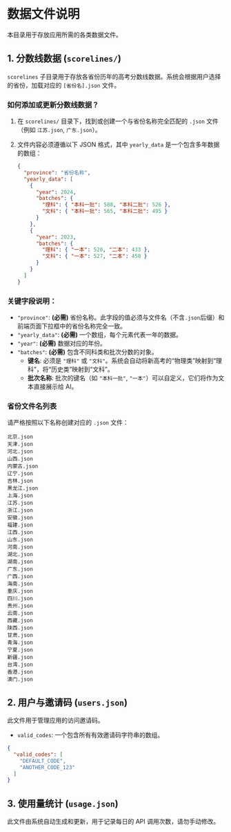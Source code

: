 # 数据文件说明

本目录用于存放应用所需的各类数据文件。

## 1. 分数线数据 (`scorelines/`)

`scorelines` 子目录用于存放各省份历年的高考分数线数据。系统会根据用户选择的省份，加载对应的 `[省份名].json` 文件。

### 如何添加或更新分数线数据？

1.  在 `scorelines/` 目录下，找到或创建一个与省份名称完全匹配的 `.json` 文件（例如 `江苏.json`, `广东.json`）。
2.  文件内容必须遵循以下 JSON 格式，其中 `yearly_data` 是一个包含多年数据的数组：

    ```json
    {
      "province": "省份名称",
      "yearly_data": [
        {
          "year": 2024,
          "batches": {
            "理科": { "本科一批": 588, "本科二批": 526 },
            "文科": { "本科一批": 565, "本科二批": 495 }
          }
        },
        {
          "year": 2023,
          "batches": {
            "理科": { "一本": 520, "二本": 433 },
            "文科": { "一本": 527, "二本": 458 }
          }
        }
      ]
    }
    ```

### 关键字段说明：

*   `"province"`: **(必需)** 省份名称。此字段的值必须与文件名（不含`.json`后缀）和前端页面下拉框中的省份名称完全一致。
*   `"yearly_data"`: **(必需)** 一个数组，每个元素代表一年的数据。
*   `"year"`: **(必需)** 数据对应的年份。
*   `"batches"`: **(必需)** 包含不同科类和批次分数的对象。
    *   **键名**: 必须是 `"理科"` 或 `"文科"`。系统会自动将新高考的“物理类”映射到“理科”，将“历史类”映射到“文科”。
    *   **批次名称**: 批次的键名（如 `"本科一批"`, `"一本"`）可以自定义，它们将作为文本直接展示给 AI。

### 省份文件名列表

请严格按照以下名称创建对应的 `.json` 文件：

```
北京.json
天津.json
河北.json
山西.json
内蒙古.json
辽宁.json
吉林.json
黑龙江.json
上海.json
江苏.json
浙江.json
安徽.json
福建.json
江西.json
山东.json
河南.json
湖北.json
湖南.json
广东.json
广西.json
海南.json
重庆.json
四川.json
贵州.json
云南.json
西藏.json
陕西.json
甘肃.json
青海.json
宁夏.json
新疆.json
台湾.json
香港.json
澳门.json
```

## 2. 用户与邀请码 (`users.json`)

此文件用于管理应用的访问邀请码。

*   `valid_codes`: 一个包含所有有效邀请码字符串的数组。

```json
{
  "valid_codes": [
    "DEFAULT_CODE",
    "ANOTHER_CODE_123"
  ]
}
```

## 3. 使用量统计 (`usage.json`)

此文件由系统自动生成和更新，用于记录每日的 API 调用次数，请勿手动修改。